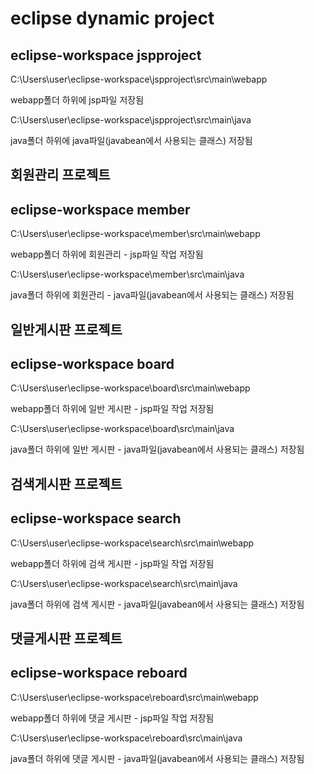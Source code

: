 # eclipse dynamic project


## eclipse-workspace jspproject 

C:\Users\user\eclipse-workspace\jspproject\src\main\webapp

webapp폴더 하위에 jsp파일 저장됨 


C:\Users\user\eclipse-workspace\jspproject\src\main\java

java폴더 하위에 java파일(javabean에서 사용되는 클래스) 저장됨




## 회원관리 프로젝트
## eclipse-workspace member

C:\Users\user\eclipse-workspace\member\src\main\webapp

webapp폴더 하위에 회원관리 - jsp파일 작업 저장됨 


C:\Users\user\eclipse-workspace\member\src\main\java

java폴더 하위에 회원관리 - java파일(javabean에서 사용되는 클래스) 저장됨




## 일반게시판 프로젝트
## eclipse-workspace board

C:\Users\user\eclipse-workspace\board\src\main\webapp

webapp폴더 하위에 일반 게시판 - jsp파일 작업 저장됨 


C:\Users\user\eclipse-workspace\board\src\main\java

java폴더 하위에 일반 게시판 - java파일(javabean에서 사용되는 클래스) 저장됨





## 검색게시판 프로젝트
## eclipse-workspace search

C:\Users\user\eclipse-workspace\search\src\main\webapp

webapp폴더 하위에 검색 게시판 - jsp파일 작업 저장됨 


C:\Users\user\eclipse-workspace\search\src\main\java

java폴더 하위에 검색 게시판 - java파일(javabean에서 사용되는 클래스) 저장됨






## 댓글게시판 프로젝트
## eclipse-workspace reboard

C:\Users\user\eclipse-workspace\reboard\src\main\webapp

webapp폴더 하위에 댓글 게시판 - jsp파일 작업 저장됨 


C:\Users\user\eclipse-workspace\reboard\src\main\java

java폴더 하위에 댓글 게시판 - java파일(javabean에서 사용되는 클래스) 저장됨



